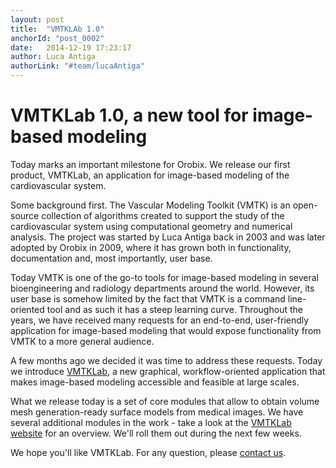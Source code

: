 ```yaml
---
layout: post
title:  "VMTKLAb 1.0"
anchorId: "post_0002"
date:   2014-12-19 17:23:17
author: Luca Antiga
authorLink: "#team/lucaAntiga"
---
```


# VMTKLab 1.0, a new tool for image-based modeling

Today marks an important milestone for Orobix. We release our first product, VMTKLab, an application for image-based modeling of the cardiovascular system.

Some background first. The Vascular Modeling Toolkit (VMTK) is an open-source collection of algorithms created to support the study of the cardiovascular system using computational geometry and numerical analysis. The project was started by Luca Antiga back in 2003 and was later adopted by Orobix in 2009, where it has grown both in functionality, documentation and, most importantly, user base.

Today VMTK is one of the go-to tools for image-based modeling in several bioengineering and radiology departments around the world. However, its user base is somehow limited by the fact that VMTK is a command line-oriented tool and as such it has a steep learning curve. Throughout the years, we have received many requests for an end-to-end, user-friendly application for image-based modeling that would expose functionality from VMTK to a more general audience.

A few months ago we decided it was time to address these requests. Today we introduce [VMTKLab](http://vmtklab.orobix.com), a new graphical, workflow-oriented application that makes image-based modeling accessible and feasible at large scales.

What we release today is a set of core modules that allow to obtain volume mesh generation-ready surface models from medical images. We have several additional modules in the work - take a look at the [VMTKLab website](http://vmtklab.orobix.com) for an overview. We'll roll them out during the next few weeks.

We hope you'll like VMTKLab. For any question, please [contact us](mailto:vmtklab@orobix.com).
